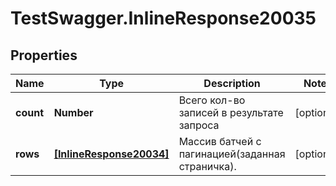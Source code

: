 # TestSwagger.InlineResponse20035

## Properties

Name | Type | Description | Notes
------------ | ------------- | ------------- | -------------
**count** | **Number** | Всего кол-во записей в результате запроса | [optional] 
**rows** | [**[InlineResponse20034]**](InlineResponse20034.md) | Массив батчей c пагинацией(заданная страничка). | [optional] 



